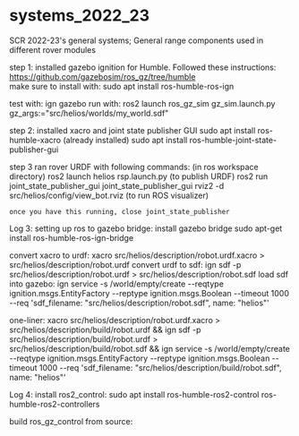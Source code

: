 # systems_2022_23
SCR 2022-23's general systems; General range components used in different rover modules

step 1: installed gazebo ignition for Humble. Followed these instructions: https://github.com/gazebosim/ros_gz/tree/humble  
 	make sure to install with:
 	sudo apt install ros-humble-ros-ign
 	
 test with: ign gazebo
 run with: ros2 launch ros_gz_sim gz_sim.launch.py gz_args:="src/helios/worlds/my_world.sdf"
 
 
 step 2: installed xacro and joint state publisher GUI
 	sudo apt install ros-humble-xacro (already installed)
 	sudo apt install ros-humble-joint-state-publisher-gui
 	
 step 3 ran rover URDF with following commands: (in ros workspace directory)
 	ros2 launch helios rsp.launch.py (to publish URDF)
 	ros2 run joint_state_publisher_gui joint_state_publisher_gui
 	rviz2 -d src/helios/config/view_bot.rviz (to run ROS visualizer)
 	
 	once you have this running, close joint_state_publisher
 	
Log 3: setting up ros to gazebo bridge: 
install gazebo bridge
	sudo apt-get install ros-humble-ros-ign-bridge
	
convert xacro to urdf: xacro src/helios/description/robot.urdf.xacro > src/helios/description/robot.urdf
convert urdf to sdf: ign sdf -p src/helios/description/robot.urdf > src/helios/description/robot.sdf
load sdf into gazebo: ign service -s /world/empty/create --reqtype ignition.msgs.EntityFactory --reptype ignition.msgs.Boolean --timeout 1000 --req 'sdf_filename: "src/helios/description/robot.sdf", name: "helios"'

one-liner: xacro src/helios/description/robot.urdf.xacro > src/helios/description/build/robot.urdf && ign sdf -p src/helios/description/build/robot.urdf > src/helios/description/build/robot.sdf && ign service -s /world/empty/create --reqtype ignition.msgs.EntityFactory --reptype ignition.msgs.Boolean --timeout 1000 --req 'sdf_filename: "src/helios/description/build/robot.sdf", name: "helios"'

Log 4: 
install ros2_control:
	sudo apt install ros-humble-ros2-control ros-humble-ros2-controllers

build ros_gz_control from source:


